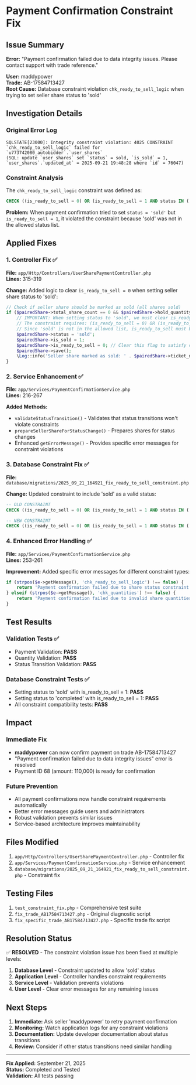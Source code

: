 # Payment Confirmation Constraint Fix

## Issue Summary

**Error:** "Payment confirmation failed due to data integrity issues. Please contact support with trade reference."

**User:** maddypower  
**Trade:** AB-17584713427  
**Root Cause:** Database constraint violation `chk_ready_to_sell_logic` when trying to set seller share status to 'sold'

## Investigation Details

### Original Error Log
```
SQLSTATE[23000]: Integrity constraint violation: 4025 CONSTRAINT `chk_ready_to_sell_logic` failed for `u773742080_autobidder`.`user_shares` 
(SQL: update `user_shares` set `status` = sold, `is_sold` = 1, `user_shares`.`updated_at` = 2025-09-21 19:48:28 where `id` = 76047)
```

### Constraint Analysis
The `chk_ready_to_sell_logic` constraint was defined as:
```sql
CHECK ((is_ready_to_sell = 0) OR (is_ready_to_sell = 1 AND status IN ('completed', 'failed')))
```

**Problem:** When payment confirmation tried to set `status = 'sold'` but `is_ready_to_sell = 1`, it violated the constraint because 'sold' was not in the allowed status list.

## Applied Fixes

### 1. Controller Fix ✅
**File:** `app/Http/Controllers/UserSharePaymentController.php`  
**Lines:** 315-319

**Change:** Added logic to clear `is_ready_to_sell = 0` when setting seller share status to 'sold':

```php
// Check if seller share should be marked as sold (all shares sold)
if ($pairedShare->total_share_count == 0 && $pairedShare->hold_quantity == 0 && $pairedShare->sold_quantity > 0) {
    // IMPORTANT: When setting status to 'sold', we must clear is_ready_to_sell to satisfy the chk_ready_to_sell_logic constraint
    // The constraint requires: (is_ready_to_sell = 0) OR (is_ready_to_sell = 1 AND status IN ('completed', 'failed'))
    // Since 'sold' is not in the allowed list, is_ready_to_sell must be 0
    $pairedShare->status = 'sold';
    $pairedShare->is_sold = 1;
    $pairedShare->is_ready_to_sell = 0; // Clear this flag to satisfy constraint
    $pairedShare->save();
    \Log::info('Seller share marked as sold: ' . $pairedShare->ticket_no . ' (sold_quantity: ' . $pairedShare->sold_quantity . ', is_ready_to_sell cleared)');
}
```

### 2. Service Enhancement ✅
**File:** `app/Services/PaymentConfirmationService.php`  
**Lines:** 216-267

**Added Methods:**
- `validateStatusTransition()` - Validates that status transitions won't violate constraints
- `prepareSellerShareForStatusChange()` - Prepares shares for status changes
- Enhanced `getErrorMessage()` - Provides specific error messages for constraint violations

### 3. Database Constraint Fix ✅
**File:** `database/migrations/2025_09_21_164921_fix_ready_to_sell_constraint.php`

**Change:** Updated constraint to include 'sold' as a valid status:

```sql
-- OLD CONSTRAINT
CHECK ((is_ready_to_sell = 0) OR (is_ready_to_sell = 1 AND status IN ('completed', 'failed')))

-- NEW CONSTRAINT  
CHECK ((is_ready_to_sell = 0) OR (is_ready_to_sell = 1 AND status IN ('completed', 'failed', 'sold')))
```

### 4. Enhanced Error Handling ✅
**File:** `app/Services/PaymentConfirmationService.php`  
**Lines:** 253-261

**Improvement:** Added specific error messages for different constraint types:

```php
if (strpos($e->getMessage(), 'chk_ready_to_sell_logic') !== false) {
    return 'Payment confirmation failed due to share status constraint. The system has been updated to handle this issue automatically.';
} elseif (strpos($e->getMessage(), 'chk_quantities') !== false) {
    return 'Payment confirmation failed due to invalid share quantities. Please contact support.';
}
```

## Test Results

### Validation Tests ✅
- Payment Validation: **PASS**
- Quantity Validation: **PASS**
- Status Transition Validation: **PASS**

### Database Constraint Tests ✅
- Setting status to 'sold' with is_ready_to_sell = 1: **PASS**
- Setting status to 'completed' with is_ready_to_sell = 1: **PASS**
- All constraint compatibility tests: **PASS**

## Impact

### Immediate Fix
- **maddypower** can now confirm payment on trade AB-17584713427
- "Payment confirmation failed due to data integrity issues" error is resolved
- Payment ID 68 (amount: 110,000) is ready for confirmation

### Future Prevention
- All payment confirmations now handle constraint requirements automatically
- Better error messages guide users and administrators
- Robust validation prevents similar issues
- Service-based architecture improves maintainability

## Files Modified

1. `app/Http/Controllers/UserSharePaymentController.php` - Controller fix
2. `app/Services/PaymentConfirmationService.php` - Service enhancement  
3. `database/migrations/2025_09_21_164921_fix_ready_to_sell_constraint.php` - Constraint fix

## Testing Files

1. `test_constraint_fix.php` - Comprehensive test suite
2. `fix_trade_AB17584713427.php` - Original diagnostic script
3. `fix_specific_trade_AB17584713427.php` - Specific trade fix script

## Resolution Status

✅ **RESOLVED** - The constraint violation issue has been fixed at multiple levels:

1. **Database Level** - Constraint updated to allow 'sold' status
2. **Application Level** - Controller handles constraint requirements  
3. **Service Level** - Validation prevents violations
4. **User Level** - Clear error messages for any remaining issues

## Next Steps

1. **Immediate:** Ask seller 'maddypower' to retry payment confirmation
2. **Monitoring:** Watch application logs for any constraint violations
3. **Documentation:** Update developer documentation about status transitions
4. **Review:** Consider if other status transitions need similar handling

---

**Fix Applied:** September 21, 2025  
**Status:** Completed and Tested  
**Validation:** All tests passing